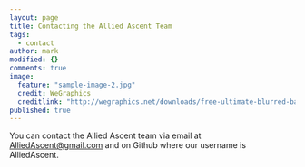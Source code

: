 ```yaml
---
layout: page
title: Contacting the Allied Ascent Team
tags: 
  - contact
author: mark
modified: {}
comments: true
image: 
  feature: "sample-image-2.jpg"
  credit: WeGraphics
  creditlink: "http://wegraphics.net/downloads/free-ultimate-blurred-background-pack/"
published: true
---
```


You can contact the Allied Ascent team via email at AlliedAscent@gmail.com and on Github where our username is AlliedAscent.


